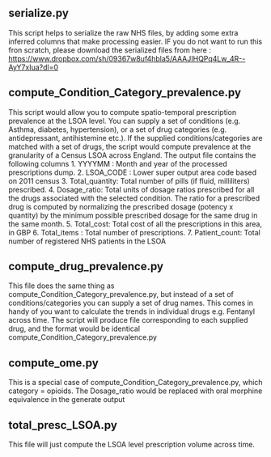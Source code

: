 ## serialize.py

This script helps to serialize the raw NHS files, by adding some extra inferred columns that make processing easier. IF you do not want to run this fron scratch, please download 
the serialized files from here : https://www.dropbox.com/sh/09367w8uf4hbla5/AAAJIHQPq4Lw_4R--AyY7xIua?dl=0

## compute_Condition_Category_prevalence.py
This script would allow you to compute spatio-temporal prescription prevalence at the LSOA level. You can supply a set of conditions (e.g. Asthma, diabetes, hypertension), or a set of drug categories (e.g. antidepressant, antihistemine etc.). If the supplied conditions/categories are matched with a set of drugs, the script would compute prevalence at the granularity of a Census LSOA across England. The output file contains the following columns 
	1. YYYYMM : Month and year of the processed prescriptions dump.
	2. LSOA_CODE : Lower super output area code based on 2011 census
	3. Total_quantity: Total number of pills (if fluid, milliliters) prescribed. 
	4. Dosage_ratio: Total units of dosage ratios prescribed for all the drugs associated with the selected condition. The ratio for a prescribed drug is computed by normalizing the prescribed dosage (potency x quantity) by the minimum possible prescribed dosage for the same drug in the same month. 
	5. Total_cost: Total cost of all the prescriptions in this area, in GBP
	6. Total_items : Total number of prescriptions. 
	7. Patient_count: Total number of registered NHS patients in the LSOA

## compute_drug_prevalence.py
This file does the same thing as compute_Condition_Category_prevalence.py, but instead of a set of conditions/categories you can supply a set of drug names. This comes in handy of you want to calculate the trends in individual drugs e.g. Fentanyl across time. The script will produce file corresponding to each supplied drug, and the format would be identical compute_Condition_Category_prevalence.py

## compute_ome.py
This is a special case of compute_Condition_Category_prevalence.py, which category = opioids. The Dosage_ratio would be replaced with oral morphine equivalence in the generate output

## total_presc_LSOA.py
This file will just compute the LSOA level prescription volume across time. 